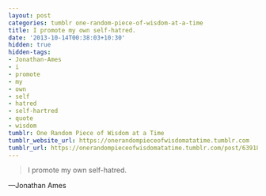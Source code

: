 ```yaml
---
layout: post
categories: tumblr one-random-piece-of-wisdom-at-a-time
title: I promote my own self-hatred.
date: '2013-10-14T00:38:03+10:30'
hidden: true
hidden-tags:
- Jonathan-Ames
- i
- promote
- my
- own
- self
- hatred
- self-hartred
- quote
- wisdom
tumblr: One Random Piece of Wisdom at a Time
tumblr_website_url: https://onerandompieceofwisdomatatime.tumblr.com
tumblr_url: https://onerandompieceofwisdomatatime.tumblr.com/post/63918797810/i-promote-my-own-self-hatred
---
```

> I promote my own self-hatred.

—Jonathan Ames
